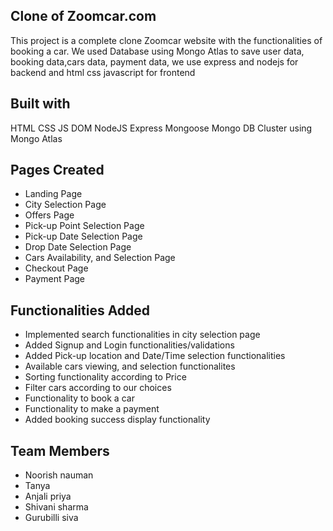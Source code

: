 
## Clone of Zoomcar.com

This project is a complete clone  Zoomcar website with the functionalities of booking a car. We used Database using Mongo Atlas to save user data, booking data,cars data, payment data, we use express and nodejs for backend and html css javascript for frontend


## Built with

HTML
CSS
JS DOM
NodeJS
Express
Mongoose
Mongo DB Cluster using Mongo Atlas

## Pages Created

* Landing Page
* City Selection Page
* Offers Page
* Pick-up Point Selection Page
* Pick-up Date Selection Page
* Drop Date Selection Page
* Cars Availability, and Selection Page
* Checkout Page
* Payment Page

## Functionalities Added

* Implemented search functionalities in city selection page
* Added Signup and Login functionalities/validations
* Added Pick-up location and Date/Time selection functionalities
* Available cars viewing, and selection functionalites
* Sorting functionality according to Price
* Filter cars according to our choices
* Functionality to book a car
* Functionality to make a payment
* Added booking success display functionality

## Team Members

* Noorish nauman
* Tanya
* Anjali priya 
* Shivani sharma 
* Gurubilli siva

